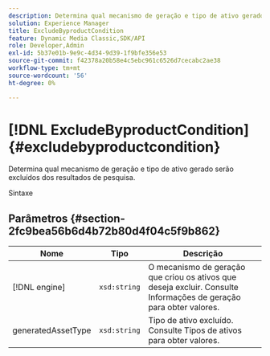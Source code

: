 ```yaml
---
description: Determina qual mecanismo de geração e tipo de ativo gerado serão excluídos dos resultados de pesquisa.
solution: Experience Manager
title: ExcludeByproductCondition
feature: Dynamic Media Classic,SDK/API
role: Developer,Admin
exl-id: 5b37e01b-9e9c-4d34-9d39-1f9bfe356e53
source-git-commit: f42378a20b58e4c5ebc961c6526d7cecabc2ae38
workflow-type: tm+mt
source-wordcount: '56'
ht-degree: 0%

---
```


# [!DNL ExcludeByproductCondition]{#excludebyproductcondition}

Determina qual mecanismo de geração e tipo de ativo gerado serão excluídos dos resultados de pesquisa.

Sintaxe

## Parâmetros {#section-2fc9bea56b6d4b72b80d4f04c5f9b862}

| Nome | Tipo | Descrição |
|---|---|---|
| [!DNL engine] | `xsd:string` | O mecanismo de geração que criou os ativos que deseja excluir. Consulte Informações de geração para obter valores. |
| generatedAssetType | `xsd:string` | Tipo de ativo excluído. Consulte Tipos de ativos para obter valores. |
